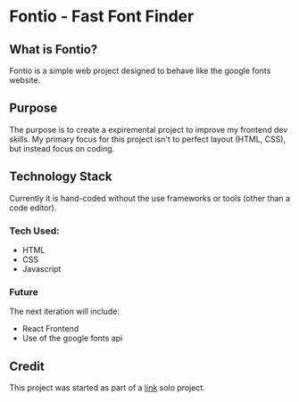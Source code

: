 # Fontio - Fast Font Finder

## What is Fontio?
Fontio is a simple web project designed to behave like the google fonts website. 

## Purpose
The purpose is to create a expiremental project to improve my frontend dev skills. My primary focus for this project isn't to perfect layout (HTML, CSS), but instead focus on coding.

## Technology Stack
Currently it is hand-coded without the use frameworks or tools (other than a code editor).

### Tech Used:
  * HTML
  * CSS
  * Javascript

### Future
The next iteration will include:
  * React Frontend
  * Use of the google fonts api

## Credit
This project was started as part of a [link](http://chingu.io "Chingu.io") solo project.
